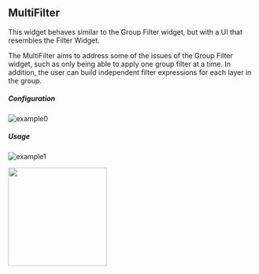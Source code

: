 ## MultiFilter
This widget behaves similar to the Group Filter widget, but with a UI that resembles the Filter Widget. 

The MultiFilter aims to address some of the issues of the Group Filter widget, such as only being able to apply one 
group filter at a time. In addition, the user can build independent filter expressions for each layer in the 
group.

##### Configuration

![example0](http://www.markbuie.com/img/github/MultiFilter_Settings.gif)

##### Usage

![example1](http://mebuie.github.io/img/github/MultiFilter_Usage.gif)

<img src="http://mebuie.github.io/img/github/MultiFilter_Usage.gif?raw=true" width="200px">

#


